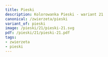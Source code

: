 ```yaml
---
title: Pieski
description: Kolorowanka Pieski - wariant 21
canonical: /zwierzeta/pieski
variant_of: pieski
image: /pieski/21/pieski-21.svg
pdf: /pieski/21/pieski-21.pdf
tags:
- zwierzeta
- pieski
---
```

